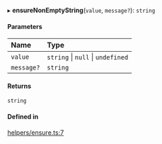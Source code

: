 ▸ **ensureNonEmptyString**(`value`, `message?`): `string`

#### Parameters

| Name | Type |
| :------ | :------ |
| `value` | `string` \| ``null`` \| `undefined` |
| `message?` | `string` |

#### Returns

`string`

#### Defined in

[helpers/ensure.ts:7](https://github.com/coda/packs-sdk/blob/main/helpers/ensure.ts#L7)
